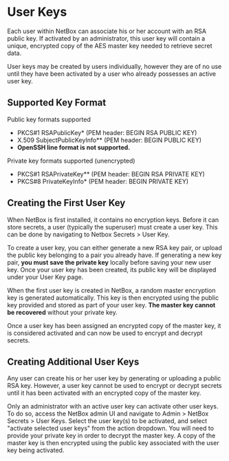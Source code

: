 # User Keys

Each user within NetBox can associate his or her account with an RSA public key. If activated by an administrator,
this user key will contain a unique, encrypted copy of the AES master key needed to retrieve secret data.

User keys may be created by users individually, however they are of no use until they have been activated by a user
who already possesses an active user key.

## Supported Key Format

Public key formats supported

- PKCS#1 RSAPublicKey* (PEM header: BEGIN RSA PUBLIC KEY)
- X.509 SubjectPublicKeyInfo** (PEM header: BEGIN PUBLIC KEY)
- **OpenSSH line format is not supported.**

Private key formats supported (unencrypted)

- PKCS#1 RSAPrivateKey** (PEM header: BEGIN RSA PRIVATE KEY)
- PKCS#8 PrivateKeyInfo* (PEM header: BEGIN PRIVATE KEY)


## Creating the First User Key

When NetBox is first installed, it contains no encryption keys. Before it can store secrets, a user
(typically the superuser) must create a user key. This can be done by navigating to Netbox Secrets > User Key.

To create a user key, you can either generate a new RSA key pair, or upload the public key belonging to a pair you
already have. If generating a new key pair, **you must save the private key** locally before saving your new user key.
Once your user key has been created, its public key will be displayed under your User Key page.

When the first user key is created in NetBox, a random master encryption key is generated automatically. This key is
then encrypted using the public key provided and stored as part of your user key. **The master key cannot be recovered**
without your private key.

Once a user key has been assigned an encrypted copy of the master key, it is considered activated and can now be used
to encrypt and decrypt secrets.

## Creating Additional User Keys

Any user can create his or her user key by generating or uploading a public RSA key. However, a user key cannot be used
to encrypt or decrypt secrets until it has been activated with an encrypted copy of the master key.

Only an administrator with an active user key can activate other user keys. To do so, access the NetBox admin UI and
navigate to Admin > NetBox Secrets > User Keys. Select the user key(s) to be activated, and select
"activate selected user keys" from the action dropdown. You will need to provide your private key in order to decrypt
the master key. A copy of the master key is then encrypted using the public key associated with the user key being activated.

